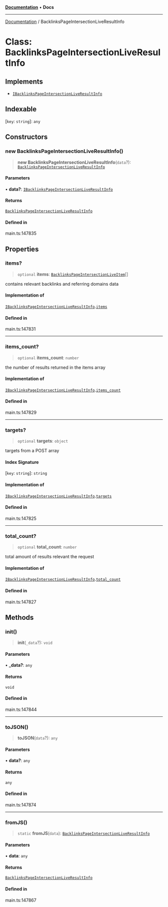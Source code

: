 [**Documentation**](../README.md) • **Docs**

***

[Documentation](../globals.md) / BacklinksPageIntersectionLiveResultInfo

# Class: BacklinksPageIntersectionLiveResultInfo

## Implements

- [`IBacklinksPageIntersectionLiveResultInfo`](../interfaces/IBacklinksPageIntersectionLiveResultInfo.md)

## Indexable

 \[`key`: `string`\]: `any`

## Constructors

### new BacklinksPageIntersectionLiveResultInfo()

> **new BacklinksPageIntersectionLiveResultInfo**(`data`?): [`BacklinksPageIntersectionLiveResultInfo`](BacklinksPageIntersectionLiveResultInfo.md)

#### Parameters

• **data?**: [`IBacklinksPageIntersectionLiveResultInfo`](../interfaces/IBacklinksPageIntersectionLiveResultInfo.md)

#### Returns

[`BacklinksPageIntersectionLiveResultInfo`](BacklinksPageIntersectionLiveResultInfo.md)

#### Defined in

main.ts:147835

## Properties

### items?

> `optional` **items**: [`BacklinksPageIntersectionLiveItem`](BacklinksPageIntersectionLiveItem.md)[]

contains relevant backlinks and referring domains data

#### Implementation of

[`IBacklinksPageIntersectionLiveResultInfo`](../interfaces/IBacklinksPageIntersectionLiveResultInfo.md).[`items`](../interfaces/IBacklinksPageIntersectionLiveResultInfo.md#items)

#### Defined in

main.ts:147831

***

### items\_count?

> `optional` **items\_count**: `number`

the number of results returned in the items array

#### Implementation of

[`IBacklinksPageIntersectionLiveResultInfo`](../interfaces/IBacklinksPageIntersectionLiveResultInfo.md).[`items_count`](../interfaces/IBacklinksPageIntersectionLiveResultInfo.md#items_count)

#### Defined in

main.ts:147829

***

### targets?

> `optional` **targets**: `object`

targets from a POST array

#### Index Signature

 \[`key`: `string`\]: `string`

#### Implementation of

[`IBacklinksPageIntersectionLiveResultInfo`](../interfaces/IBacklinksPageIntersectionLiveResultInfo.md).[`targets`](../interfaces/IBacklinksPageIntersectionLiveResultInfo.md#targets)

#### Defined in

main.ts:147825

***

### total\_count?

> `optional` **total\_count**: `number`

total amount of results relevant the request

#### Implementation of

[`IBacklinksPageIntersectionLiveResultInfo`](../interfaces/IBacklinksPageIntersectionLiveResultInfo.md).[`total_count`](../interfaces/IBacklinksPageIntersectionLiveResultInfo.md#total_count)

#### Defined in

main.ts:147827

## Methods

### init()

> **init**(`_data`?): `void`

#### Parameters

• **\_data?**: `any`

#### Returns

`void`

#### Defined in

main.ts:147844

***

### toJSON()

> **toJSON**(`data`?): `any`

#### Parameters

• **data?**: `any`

#### Returns

`any`

#### Defined in

main.ts:147874

***

### fromJS()

> `static` **fromJS**(`data`): [`BacklinksPageIntersectionLiveResultInfo`](BacklinksPageIntersectionLiveResultInfo.md)

#### Parameters

• **data**: `any`

#### Returns

[`BacklinksPageIntersectionLiveResultInfo`](BacklinksPageIntersectionLiveResultInfo.md)

#### Defined in

main.ts:147867
